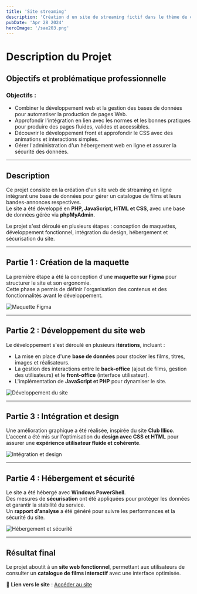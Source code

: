 ```yaml
---
title: 'Site streaming'
description: 'Création d un site de streaming fictif dans le thème de club ilico'
pubDate: 'Apr 28 2024'
heroImage: '/sae203.png'
---
```



# Description du Projet

## Objectifs et problématique professionnelle

### Objectifs :

- Combiner le développement web et la gestion des bases de données pour automatiser la production de pages Web.
- Approfondir l'intégration en lien avec les normes et les bonnes pratiques pour produire des pages fluides, valides et accessibles.
- Découvrir le développement front et approfondir le CSS avec des animations et interactions simples.
- Gérer l'administration d'un hébergement web en ligne et assurer la sécurité des données.

---

## Description

Ce projet consiste en la création d'un site web de streaming en ligne intégrant une base de données pour gérer un catalogue de films et leurs bandes-annonces respectives.  
Le site a été développé en **PHP, JavaScript, HTML et CSS**, avec une base de données gérée via **phpMyAdmin**.  

Le projet s'est déroulé en plusieurs étapes : conception de maquettes, développement fonctionnel, intégration du design, hébergement et sécurisation du site.

---
## Partie 1 : Création de la maquette

La première étape a été la conception d'une **maquette sur Figma** pour structurer le site et son ergonomie.  
Cette phase a permis de définir l'organisation des contenus et des fonctionnalités avant le développement.

![Maquette Figma](/portfolio/partie1ilico.png)

---

## Partie 2 : Développement du site web

Le développement s'est déroulé en plusieurs **itérations**, incluant :

- La mise en place d'une **base de données** pour stocker les films, titres, images et réalisateurs.
- La gestion des interactions entre le **back-office** (ajout de films, gestion des utilisateurs) et le **front-office** (interface utilisateur).
- L'implémentation de **JavaScript et PHP** pour dynamiser le site.

![Développement du site](/portfolio/partie2ilico.png)

---

## Partie 3 : Intégration et design

Une amélioration graphique a été réalisée, inspirée du site **Club Illico**.  
L'accent a été mis sur l'optimisation du **design avec CSS et HTML** pour assurer une **expérience utilisateur fluide et cohérente**.

![Intégration et design](/portfolio/partie3ilico.png)

---

## Partie 4 : Hébergement et sécurité

Le site a été hébergé avec **Windows PowerShell**.  
Des mesures de **sécurisation** ont été appliquées pour protéger les données et garantir la stabilité du service.  
Un **rapport d'analyse** a été généré pour suivre les performances et la sécurité du site.

![Hébergement et sécurité](/portfolio/partie4ilico.png)

---

## Résultat final

Le projet aboutit à un **site web fonctionnel**, permettant aux utilisateurs de consulter un **catalogue de films interactif** avec une interface optimisée.

🔗 **Lien vers le site** : [Accéder au site](https://poulbriere-sae203.mmi-limoges.fr/client/index.html)
